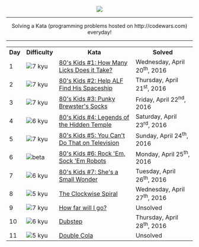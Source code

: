 <div align="center"><img src="http://i.imgur.com/MKY21oI.png"/></div>
<hr>

<div align="center">Solving a Kata (programming problems hosted on http://codewars.com) everyday!</div>

<hr>

<table border="0" style="width:100%;">
  <tr>
    <th>Day</th>
    <th>Difficulty</th>
    <th>Kata</th>
    <th>Solved</th>
  </tr>
  <tr>
    <td>1</td>
    <td><img src="http://i.imgur.com/INcuEgb.png" alt="7 kyu"/></td>
    <td><a href="src/com/michaelmidura/kataday/day001/EightiesKids1.md">80's Kids #1: How Many Licks Does it Take?</a></td>
    <td>Wednesday, April 20<sup>th</sup>, 2016</td>
  </tr>
  <tr>
    <td>2</td>
    <td><img src="http://i.imgur.com/INcuEgb.png" alt="7 kyu"/></td>
    <td><a href="src/com/michaelmidura/kataday/day002/EightiesKids2.md">80's Kids #2: Help ALF Find His Spaceship</a></td>
    <td>Thursday, April 21<sup>st</sup>, 2016</td>
  </tr>
  <tr>
    <td>3</td>
    <td><img src="http://i.imgur.com/INcuEgb.png" alt="7 kyu"/></td>
    <td><a href="src/com/michaelmidura/kataday/day003/EightiesKids3.md">80's Kids #3: Punky Brewster's Socks</a></td>
    <td>Friday, April 22<sup>nd</sup>, 2016</td>
  </tr>
  <tr>
    <td>4</td>
    <td><img src="http://i.imgur.com/ZccZynH.png" alt="6 kyu"/></td>
    <td><a href="src/com/michaelmidura/kataday/day004/EightiesKids4.md">80's Kids #4: Legends of the Hidden Temple</a></td>
    <td>Saturday, April 23<sup>rd</sup>, 2016</td>
  </tr>
  <tr>
    <td>5</td>
    <td><img src="http://i.imgur.com/INcuEgb.png" alt="7 kyu"/></td>
    <td><a href="src/com/michaelmidura/kataday/day005/EightiesKids5.md">80's Kids #5: You Can't Do That on Television</a></td>
    <td>Sunday, April 24<sup>th</sup>, 2016</td>
  </tr>
  <tr>
    <td>6</td>
    <td><img src="http://i.imgur.com/hn5UIKC.png" alt="beta"/></td>
    <td><a href="src/com/michaelmidura/kataday/day006/EightiesKids6.md">80's Kids #6: Rock 'Em, Sock 'Em Robots</a></td>
    <td>Monday, April 25<sup>th</sup>, 2016</td>
  </tr>
  <tr>
    <td>7</td>
    <td><img src="http://i.imgur.com/ZccZynH.png" alt="6 kyu"/></td>
    <td><a href="src/com/michaelmidura/kataday/day007/EightiesKids7.md">80's Kids #7: She's a Small Wonder</a></td>
    <td>Tuesday, April 26<sup>th</sup>, 2016</td>
  </tr>
  <tr>
    <td>8</td>
    <td><img src="http://i.imgur.com/wGVxr9j.png" alt="5 kyu"/></td>
    <td><a href="src/com/michaelmidura/kataday/day008/TheClockwiseSpiral.md">The Clockwise Spiral</a></td>
    <td>Wednesday, April 27<sup>th</sup>, 2016</td>
  </tr>
  <tr>
    <td>9</td>
    <td><img src="http://i.imgur.com/INcuEgb.png" alt="7 kyu"/></td>
    <td><a href="src/com/michaelmidura/kataday/day009/HowFarWillIGo.md">How far will I go?</a></td>
    <td>Unsolved</td>
  </tr>
  <tr>
    <td>10</td>
    <td><img src="http://i.imgur.com/ZccZynH.png" alt="6 kyu"/></td>
    <td><a href="src/com/michaelmidura/kataday/day010/Dubstep.md">Dubstep</a></td>
    <td>Thursday, April 28<sup>th</sup>, 2016</td>
  </tr>
  <tr>
    <td>11</td>
    <td><img src="http://i.imgur.com/wGVxr9j.png" alt="5 kyu"/></td>
    <td><a href="src/com/michaelmidura/kataday/day011/DoubleCola.md">Double Cola</a></td>
    <td>Unsolved</td>
  </tr>
</table>